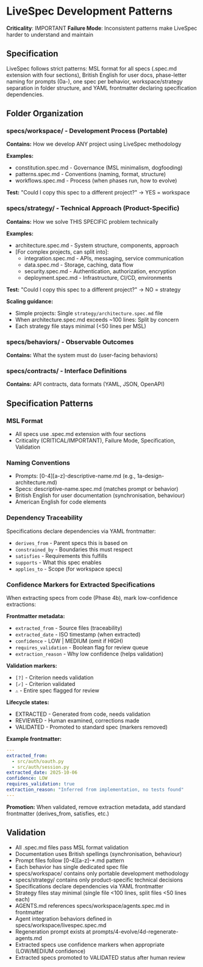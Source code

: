 # LiveSpec Development Patterns

**Criticality**: IMPORTANT
**Failure Mode**: Inconsistent patterns make LiveSpec harder to understand and maintain

## Specification

LiveSpec follows strict patterns: MSL format for all specs (.spec.md extension with four sections), British English for user docs, phase-letter naming for prompts (0a-), one spec per behavior, workspace/strategy separation in folder structure, and YAML frontmatter declaring specification dependencies.

## Folder Organization

### specs/workspace/ - Development Process (Portable)
**Contains:** How we develop ANY project using LiveSpec methodology

**Examples:**
- constitution.spec.md - Governance (MSL minimalism, dogfooding)
- patterns.spec.md - Conventions (naming, format, structure)
- workflows.spec.md - Process (when phases run, how to evolve)

**Test:** "Could I copy this spec to a different project?" → YES = workspace

### specs/strategy/ - Technical Approach (Product-Specific)
**Contains:** How we solve THIS SPECIFIC problem technically

**Examples:**
- architecture.spec.md - System structure, components, approach
- [For complex projects, can split into]:
  - integration.spec.md - APIs, messaging, service communication
  - data.spec.md - Storage, caching, data flow
  - security.spec.md - Authentication, authorization, encryption
  - deployment.spec.md - Infrastructure, CI/CD, environments

**Test:** "Could I copy this spec to a different project?" → NO = strategy

**Scaling guidance:**
- Simple projects: Single `strategy/architecture.spec.md` file
- When architecture.spec.md exceeds ~100 lines: Split by concern
- Each strategy file stays minimal (<50 lines per MSL)

### specs/behaviors/ - Observable Outcomes
**Contains:** What the system must do (user-facing behaviors)

### specs/contracts/ - Interface Definitions
**Contains:** API contracts, data formats (YAML, JSON, OpenAPI)

## Specification Patterns

### MSL Format
- All specs use .spec.md extension with four sections
- Criticality (CRITICAL/IMPORTANT), Failure Mode, Specification, Validation

### Naming Conventions
- Prompts: [0-4][a-z]-descriptive-name.md (e.g., 1a-design-architecture.md)
- Specs: descriptive-name.spec.md (matches prompt or behavior)
- British English for user documentation (synchronisation, behaviour)
- American English for code elements

### Dependency Traceability
Specifications declare dependencies via YAML frontmatter:
- `derives_from` - Parent specs this is based on
- `constrained_by` - Boundaries this must respect
- `satisfies` - Requirements this fulfills
- `supports` - What this spec enables
- `applies_to` - Scope (for workspace specs)

### Confidence Markers for Extracted Specifications

When extracting specs from code (Phase 4b), mark low-confidence extractions:

**Frontmatter metadata:**
- `extracted_from` - Source files (traceability)
- `extracted_date` - ISO timestamp (when extracted)
- `confidence` - LOW | MEDIUM (omit if HIGH)
- `requires_validation` - Boolean flag for review queue
- `extraction_reason` - Why low confidence (helps validation)

**Validation markers:**
- `[?]` - Criterion needs validation
- `[✓]` - Criterion validated
- `⚠️` - Entire spec flagged for review

**Lifecycle states:**
- EXTRACTED - Generated from code, needs validation
- REVIEWED - Human examined, corrections made
- VALIDATED - Promoted to standard spec (markers removed)

**Example frontmatter:**
```yaml
---
extracted_from:
  - src/auth/oauth.py
  - src/auth/session.py
extracted_date: 2025-10-06
confidence: LOW
requires_validation: true
extraction_reason: "Inferred from implementation, no tests found"
---
```

**Promotion:** When validated, remove extraction metadata, add standard frontmatter (derives_from, satisfies, etc.)

## Validation

- All .spec.md files pass MSL format validation
- Documentation uses British spellings (synchronisation, behaviour)
- Prompt files follow [0-4][a-z]-*.md pattern
- Each behavior has single dedicated spec file
- specs/workspace/ contains only portable development methodology
- specs/strategy/ contains only product-specific technical decisions
- Specifications declare dependencies via YAML frontmatter
- Strategy files stay minimal (single file <100 lines, split files <50 lines each)
- AGENTS.md references specs/workspace/agents.spec.md in frontmatter
- Agent integration behaviors defined in specs/workspace/livespec.spec.md
- Regeneration prompt exists at prompts/4-evolve/4d-regenerate-agents.md
- Extracted specs use confidence markers when appropriate (LOW/MEDIUM confidence)
- Extracted specs promoted to VALIDATED status after human review
